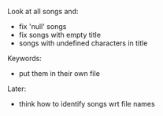 Look at all songs and:
- fix 'null' songs
- fix songs with empty title
- songs with undefined characters in title

Keywords:
- put them in their own file

Later:
- think how to identify songs wrt file names
